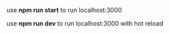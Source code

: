 use **npm run start** to run localhost:3000

use **npm run dev** to run localhost:3000 with hot reload
